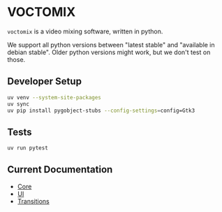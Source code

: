 # VOCTOMIX

`voctomix` is a video mixing software, written in python.

We support all python versions between "latest stable" and "available in
debian stable". Older python versions might work, but we don't test on
those.

## Developer Setup

```bash
uv venv --system-site-packages
uv sync
uv pip install pygobject-stubs --config-settings=config=Gtk3
```

## Tests

```bash
uv run pytest
```

## Current Documentation

- [Core](https://github.com/voc/voctomix/tree/voctomix2/voctocore)
- [UI](https://github.com/voc/voctomix/tree/voctomix2/voctogui)
- [Transitions](https://github.com/voc/voctomix/blob/voctomix2/README-TRANSITIONS.md)
